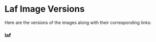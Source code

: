 # Laf Image Versions

Here are the versions of the images along with their corresponding links:

### laf



